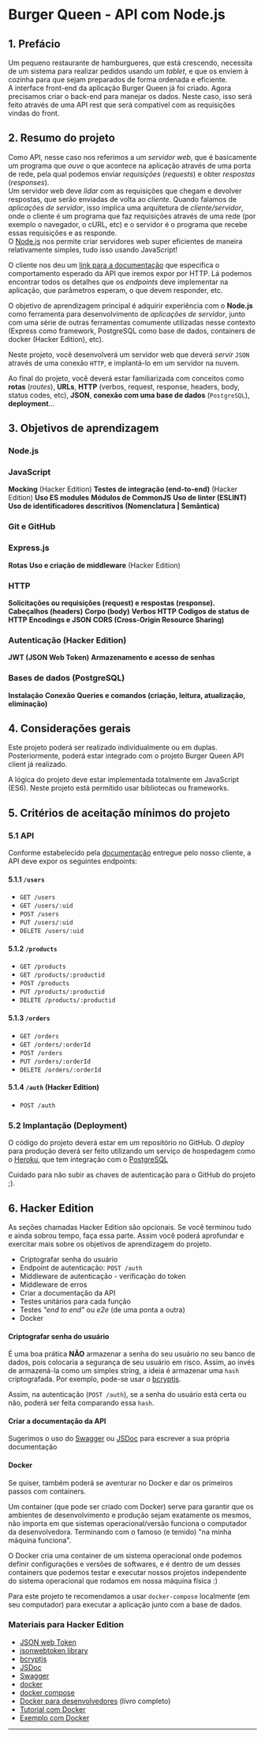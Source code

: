 # Burger Queen - API com Node.js

## 1. Prefácio

Um pequeno restaurante de hamburgueres, que está crescendo, necessita de um
sistema para realizar pedidos usando um _tablet_, e que os enviem à
cozinha para que sejam preparados de forma ordenada e eficiente. <br />
A interface front-end da aplicação Burger Queen já foi criado. Agora
precisamos criar o back-end para manejar os dados. Neste caso, isso será
feito através de uma API rest que será compatível com as requisições
vindas do front.

## 2. Resumo do projeto

Como API, nesse caso nos referimos a um _servidor web_, que é basicamente
um programa que _ouve_ o que acontece na aplicação através de uma porta de rede,
pela qual podemos enviar _requisições_ (_requests_) e obter _respostas_ (_responses_). <br />
  Um servidor web deve _lidar_ com as requisições que chegam e devolver respostas,
que serão enviadas de volta ao _cliente_. Quando falamos de _aplicações de servidor_,
isso implica uma arquitetura de _cliente/servidor_, onde o cliente é um programa
que faz requisições através de uma rede (por exemplo o navegador, o cURL, etc)
e o servidor é o programa que recebe essas requisições e as responde. <br />
O [Node.js](https://nodejs.org/) nos permite criar servidores web super eficientes
de maneira relativamente simples, tudo isso usando JavaScript!

O cliente nos deu um [link para a documentação](https://lab-api-bq.herokuapp.com/api-docs/)
que especifica o comportamento esperado da API que iremos expor por
HTTP. Lá podemos encontrar todos os detalhes que os _endpoints_ deve
implementar na aplicação, que parâmetros esperam, o que devem responder, etc.

O objetivo de aprendizagem principal é adquirir experiência com o **Node.js**
como ferramenta para desenvolvimento de _aplicações de servidor_, junto com uma série
de outras ferramentas comumente utilizadas nesse contexto (Express como framework,
PostgreSQL como base de dados, containers de docker (Hacker Edition), etc).

Neste projeto, você desenvolverá um servidor web que deverá _servir_ `JSON`
através de uma conexão `HTTP`, e implantá-lo em um servidor na nuvem.

Ao final do projeto, você deverá estar familiarizada com conceitos como **rotas**
(_routes_), **URLs**, **HTTP** (verbos, request, response, headers, body, status
codes, etc), **JSON**, **conexão com uma base de dados** (`PostgreSQL`), **deployment**...

## 3. Objetivos de aprendizagem

### Node.js
### JavaScript
 **Mocking** (Hacker Edition)
 **Testes de integração (end-to-end)** (Hacker Edition)
 **Uso ES modules**
 **Módulos de CommonJS**
 **Uso de linter (ESLINT)**
 **Uso de identificadores descritivos (Nomenclatura | Semântica)**

### Git e GitHub

### Express.js
 **Rotas**
 **Uso e criação de middleware** (Hacker Edition)

### HTTP
 **Solicitações ou requisições (request) e respostas (response).**
 **Cabeçalhos (headers)**
 **Corpo (body)**
 **Verbos HTTP**
 **Codigos de status de HTTP**
 **Encodings e JSON**
 **CORS (Cross-Origin Resource Sharing)**
 
### Autenticação (Hacker Edition)

 **JWT (JSON Web Token)**
 **Armazenamento e acesso de senhas**

### Bases de dados (PostgreSQL)
 
 **Instalação**
 **Conexão**
 **Queries e comandos (criação, leitura, atualização, eliminação)**

## 4. Considerações gerais

Este projeto poderá ser realizado individualmente ou em duplas. Posteriormente,
poderá estar integrado com o projeto Burger Queen API client já realizado.

A lógica do projeto deve estar implementada totalmente em JavaScript (ES6).
Neste projeto está permitido usar bibliotecas ou frameworks.

## 5. Critérios de aceitação mínimos do projeto

### 5.1 API

Conforme estabelecido pela [documentação](https://lab-api-bq.herokuapp.com/api-docs/)
entregue pelo nosso cliente, a API deve expor os seguintes endpoints:

#### 5.1.1 `/users`

* `GET /users`
* `GET /users/:uid`
* `POST /users`
* `PUT /users/:uid`
* `DELETE /users/:uid`

#### 5.1.2 `/products`

* `GET /products`
* `GET /products/:productid`
* `POST /products`
* `PUT /products/:productid`
* `DELETE /products/:productid`

#### 5.1.3 `/orders`

* `GET /orders`
* `GET /orders/:orderId`
* `POST /orders`
* `PUT /orders/:orderId`
* `DELETE /orders/:orderId`

#### 5.1.4 `/auth` (Hacker Edition)

* `POST /auth`

### 5.2 Implantação (Deployment)

O código do projeto deverá estar em um repositório no GitHub.
O _deploy_ para produção deverá ser feito utilizando um serviço de hospedagem como
o [Heroku](https://www.heroku.com/home), que tem integração com o
[PostgreSQL](https://www.heroku.com/postgres)

Cuidado para não subir as chaves de autenticação para o GitHub do projeto ;).

## 6. Hacker Edition

As seções chamadas Hacker Edition são opcionais. Se você terminou tudo e
ainda sobrou tempo, faça essa parte. Assim você poderá aprofundar e exercitar mais
sobre os objetivos de aprendizagem do projeto.

* Criptografar senha do usuário
* Endpoint de autenticação: `POST /auth`
* Middleware de autenticação - verificação do token
* Middleware de erros
* Criar a documentação da API
* Testes unitários para cada função
* Testes _"end to end"_ ou _e2e_ (de uma ponta a outra)
* Docker

#### Criptografar senha do usuário

É uma boa prática **NÃO** armazenar a senha do seu usuário no seu banco de dados, pois
colocaria a segurança de seu usuário em risco. Assim, ao invés de armazená-la como
um simples string, a ideia é armazenar uma `hash` criptografada. Por exemplo,
pode-se usar o [bcryptjs](https://www.npmjs.com/package/bcryptjs).

Assim, na autenticação (`POST /auth`), se a senha do usuário está certa ou não, poderá ser feita
comparando essa `hash`.

#### Criar a documentação da API

Sugerimos o uso do [Swagger](https://swagger.io/docs/specification/about/) ou [JSDoc](https://jsdoc.app/about-getting-started.html)
para escrever a sua própria documentação

#### Docker

Se quiser, também poderá se aventurar no Docker e dar os primeiros passos com containers.

Um container (que pode ser criado com Docker) serve para garantir que os ambientes
de desenvolvimento e produção sejam exatamente os mesmos, não importa em que
sistemas operacional/versão funciona o computador da desenvolvedora.
Terminando com o famoso (e temido) "na minha máquina funciona".

O Docker cria uma container de um sistema operacional onde podemos definir configurações
e versões de softwares, e é dentro de um desses containers que podemos testar e executar
nossos projetos independente do sistema operacional
que rodamos em nossa máquina física :)

Para este projeto te recomendamos a usar `docker-compose` localmente (em seu
computador) para executar a aplicação junto com a base de dados.

### Materiais para Hacker Edition

* [JSON web Token](https://jwt.io/)
* [jsonwebtoken library](https://www.npmjs.com/package/jsonwebtoken)
* [bcryptjs](https://www.npmjs.com/package/bcryptjs)
* [JSDoc](https://jsdoc.app/about-getting-started.html)
* [Swagger](https://swagger.io/docs/specification/about/)
* [docker](https://docs.docker.com/)
* [docker compose](https://docs.docker.com/compose/)
* [Docker para desenvolvedores](https://github.com/gomex/docker-para-desenvolvedores)
(livro completo)
* [Tutorial com Docker](https://github.com/rfukui/do-excel-ao-sistema-complexo)
* [Exemplo com Docker](https://github.com/danielbdias/rest-api-with-db-in-nodejs)

***
